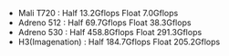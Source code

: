 * Mali T720 : Half 13.2Gflops   Float 7.0Gflops
* Adreno 512 : Half 69.7Gflops  Float 38.3Gflops
* Adreno 530 : Half 458.8Gflops Float 291.3Gflops
* H3(Imagenation) : Half 184.7Gflops  Float 205.2Gflops
